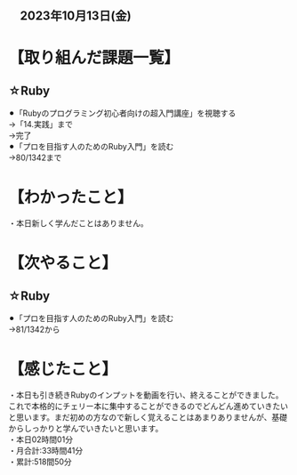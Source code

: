 ## 　2023年10月13日(金)
# 【取り組んだ課題一覧】
## ☆Ruby
⚫︎「Rubyのプログラミング初心者向けの超入門講座」を視聴する<br>
→「14.実践」まで<br>
→完了<br>
⚫︎「プロを目指す人のためのRuby入門」を読む<br>
→80/1342まで<br>
# 【わかったこと】
・本日新しく学んだことはありません。<br>
# 【次やること】
## ☆Ruby
⚫︎「プロを目指す人のためのRuby入門」を読む<br>
→81/1342から<br>
# 【感じたこと】
・本日も引き続きRubyのインプットを動画を行い、終えることができました。これで本格的にチェリー本に集中することができるのでどんどん進めていきたいと思います。まだ初めの方なので新しく覚えることはあまりありませんが、基礎からしっかりと学んでいきたいと思います。<br>
・本日02時間01分<br>
・月合計:33時間41分<br>
・累計:518間50分<br>

